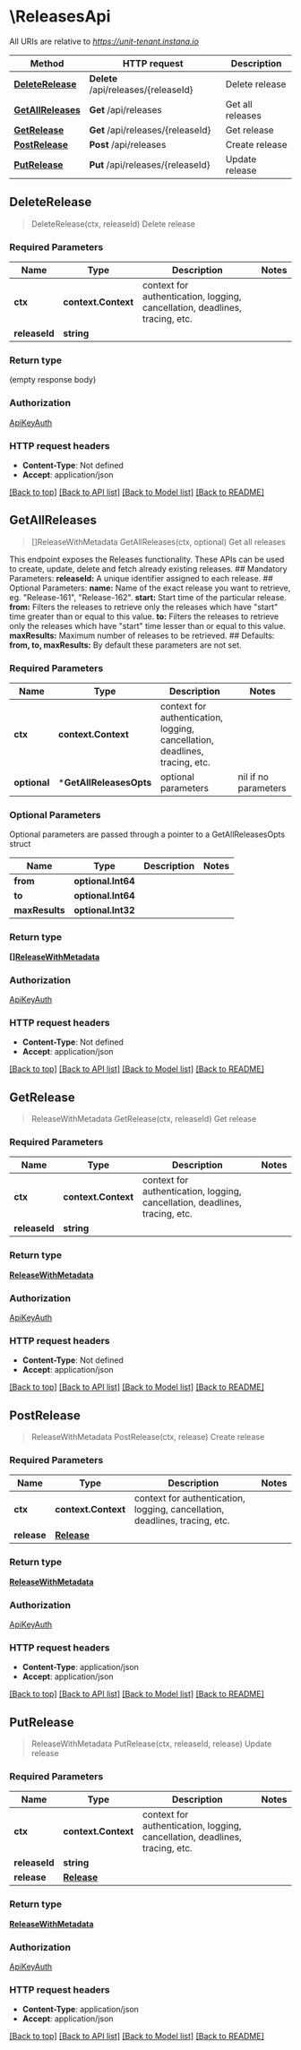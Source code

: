 # \ReleasesApi

All URIs are relative to *https://unit-tenant.instana.io*

Method | HTTP request | Description
------------- | ------------- | -------------
[**DeleteRelease**](ReleasesApi.md#DeleteRelease) | **Delete** /api/releases/{releaseId} | Delete release
[**GetAllReleases**](ReleasesApi.md#GetAllReleases) | **Get** /api/releases | Get all releases
[**GetRelease**](ReleasesApi.md#GetRelease) | **Get** /api/releases/{releaseId} | Get release
[**PostRelease**](ReleasesApi.md#PostRelease) | **Post** /api/releases | Create release
[**PutRelease**](ReleasesApi.md#PutRelease) | **Put** /api/releases/{releaseId} | Update release



## DeleteRelease

> DeleteRelease(ctx, releaseId)
Delete release

### Required Parameters


Name | Type | Description  | Notes
------------- | ------------- | ------------- | -------------
**ctx** | **context.Context** | context for authentication, logging, cancellation, deadlines, tracing, etc.
**releaseId** | **string**|  | 

### Return type

 (empty response body)

### Authorization

[ApiKeyAuth](../README.md#ApiKeyAuth)

### HTTP request headers

- **Content-Type**: Not defined
- **Accept**: application/json

[[Back to top]](#) [[Back to API list]](../README.md#documentation-for-api-endpoints)
[[Back to Model list]](../README.md#documentation-for-models)
[[Back to README]](../README.md)


## GetAllReleases

> []ReleaseWithMetadata GetAllReleases(ctx, optional)
Get all releases

This endpoint exposes the Releases functionality.  These APIs can be used to create, update, delete and fetch already existing releases.  ## Mandatory Parameters:  **releaseId:** A unique identifier assigned to each release.  ## Optional Parameters:  **name:** Name of the exact release you want to retrieve, eg. \"Release-161\", \"Release-162\".  **start:** Start time of the particular release.  **from:** Filters the releases to retrieve only the releases which have \"start\" time greater than or equal to this value.  **to:** Filters the releases to retrieve only the releases which have \"start\" time lesser than or equal to this value.  **maxResults:** Maximum number of releases to be retrieved.  ## Defaults:  **from, to, maxResults:** By default these parameters are not set.  

### Required Parameters


Name | Type | Description  | Notes
------------- | ------------- | ------------- | -------------
**ctx** | **context.Context** | context for authentication, logging, cancellation, deadlines, tracing, etc.
 **optional** | ***GetAllReleasesOpts** | optional parameters | nil if no parameters

### Optional Parameters

Optional parameters are passed through a pointer to a GetAllReleasesOpts struct


Name | Type | Description  | Notes
------------- | ------------- | ------------- | -------------
 **from** | **optional.Int64**|  | 
 **to** | **optional.Int64**|  | 
 **maxResults** | **optional.Int32**|  | 

### Return type

[**[]ReleaseWithMetadata**](ReleaseWithMetadata.md)

### Authorization

[ApiKeyAuth](../README.md#ApiKeyAuth)

### HTTP request headers

- **Content-Type**: Not defined
- **Accept**: application/json

[[Back to top]](#) [[Back to API list]](../README.md#documentation-for-api-endpoints)
[[Back to Model list]](../README.md#documentation-for-models)
[[Back to README]](../README.md)


## GetRelease

> ReleaseWithMetadata GetRelease(ctx, releaseId)
Get release

### Required Parameters


Name | Type | Description  | Notes
------------- | ------------- | ------------- | -------------
**ctx** | **context.Context** | context for authentication, logging, cancellation, deadlines, tracing, etc.
**releaseId** | **string**|  | 

### Return type

[**ReleaseWithMetadata**](ReleaseWithMetadata.md)

### Authorization

[ApiKeyAuth](../README.md#ApiKeyAuth)

### HTTP request headers

- **Content-Type**: Not defined
- **Accept**: application/json

[[Back to top]](#) [[Back to API list]](../README.md#documentation-for-api-endpoints)
[[Back to Model list]](../README.md#documentation-for-models)
[[Back to README]](../README.md)


## PostRelease

> ReleaseWithMetadata PostRelease(ctx, release)
Create release

### Required Parameters


Name | Type | Description  | Notes
------------- | ------------- | ------------- | -------------
**ctx** | **context.Context** | context for authentication, logging, cancellation, deadlines, tracing, etc.
**release** | [**Release**](Release.md)|  | 

### Return type

[**ReleaseWithMetadata**](ReleaseWithMetadata.md)

### Authorization

[ApiKeyAuth](../README.md#ApiKeyAuth)

### HTTP request headers

- **Content-Type**: application/json
- **Accept**: application/json

[[Back to top]](#) [[Back to API list]](../README.md#documentation-for-api-endpoints)
[[Back to Model list]](../README.md#documentation-for-models)
[[Back to README]](../README.md)


## PutRelease

> ReleaseWithMetadata PutRelease(ctx, releaseId, release)
Update release

### Required Parameters


Name | Type | Description  | Notes
------------- | ------------- | ------------- | -------------
**ctx** | **context.Context** | context for authentication, logging, cancellation, deadlines, tracing, etc.
**releaseId** | **string**|  | 
**release** | [**Release**](Release.md)|  | 

### Return type

[**ReleaseWithMetadata**](ReleaseWithMetadata.md)

### Authorization

[ApiKeyAuth](../README.md#ApiKeyAuth)

### HTTP request headers

- **Content-Type**: application/json
- **Accept**: application/json

[[Back to top]](#) [[Back to API list]](../README.md#documentation-for-api-endpoints)
[[Back to Model list]](../README.md#documentation-for-models)
[[Back to README]](../README.md)

